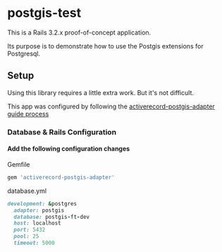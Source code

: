 # postgis-test

This is a Rails 3.2.x proof-of-concept application.

Its purpose is to demonstrate how to use the Postgis extensions for Postgresql.


## Setup

Using this library requires a little extra work.  But it's not difficult.

This app was configured by following the [activerecord-postgis-adapter guide process](https://github.com/rgeo/activerecord-postgis-adapter/blob/2.0-stable/README.md)


### Database & Rails Configuration

#### Add the following configuration changes

Gemfile
```ruby
gem 'activerecord-postgis-adapter'
```

database.yml
```ruby
development: &postgres
  adapter: postgis
  database: postgis-ft-dev
  host: localhost
  port: 5432
  pool: 25
  timeout: 5000
```